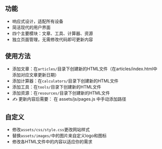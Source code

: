 ## 功能

- 响应式设计，适配所有设备
- 简洁现代的用户界面
- 四个主要模块：文章、工具、计算器、资源
- 独立页面管理，无需修改代码即可更新内容

## 使用方法

   - 添加文章：在`articles/`目录下创建新的HTML文件（在articles/index.html中添加对应文章更新日期）
   - 添加计算器：在`calculators/`目录下创建新的HTML文件
   - 添加工具：在`tools/`目录下创建新的HTML文件
   - 添加资源：在`resources/`目录下创建新的HTML文件
   - ✍ 更新内容后需要：
   在 assets/js/pages.js 中手动添加路径

## 自定义

- 修改`assets/css/style.css`更改网站样式
- 替换`assets/images/`中的图片来自定义logo和图标
- 修改各HTML文件中的内容以适应你的需求
